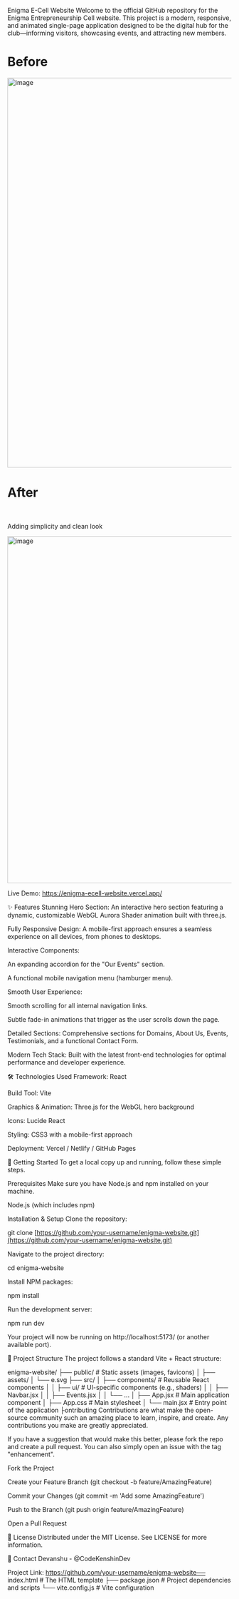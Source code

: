 Enigma E-Cell Website
Welcome to the official GitHub repository for the Enigma Entrepreneurship Cell website. This project is a modern, responsive, and animated single-page application designed to be the digital hub for the club—informing visitors, showcasing events, and attracting new members.
<h1>Before</h1>
<img width="1877" height="874" alt="image" src="https://github.com/user-attachments/assets/252aace8-d10e-4161-989b-be584aa82440" />
<h1>After</h1></br>
<p>Adding simplicity and clean look </p>
<img width="1062" height="778" alt="image" src="https://github.com/user-attachments/assets/ce38b084-2efa-4e84-86b1-9464eae4282c" />

Live Demo: https://enigma-ecell-website.vercel.app/

✨ Features
Stunning Hero Section: An interactive hero section featuring a dynamic, customizable WebGL Aurora Shader animation built with three.js.

Fully Responsive Design: A mobile-first approach ensures a seamless experience on all devices, from phones to desktops.

Interactive Components:

An expanding accordion for the "Our Events" section.

A functional mobile navigation menu (hamburger menu).

Smooth User Experience:

Smooth scrolling for all internal navigation links.

Subtle fade-in animations that trigger as the user scrolls down the page.

Detailed Sections: Comprehensive sections for Domains, About Us, Events, Testimonials, and a functional Contact Form.

Modern Tech Stack: Built with the latest front-end technologies for optimal performance and developer experience.

🛠️ Technologies Used
Framework: React

Build Tool: Vite

Graphics & Animation: Three.js for the WebGL hero background

Icons: Lucide React

Styling: CSS3 with a mobile-first approach

Deployment: Vercel / Netlify / GitHub Pages

🚀 Getting Started
To get a local copy up and running, follow these simple steps.

Prerequisites
Make sure you have Node.js and npm installed on your machine.

Node.js (which includes npm)

Installation & Setup
Clone the repository:

git clone [https://github.com/your-username/enigma-website.git](https://github.com/your-username/enigma-website.git)

Navigate to the project directory:

cd enigma-website

Install NPM packages:

npm install

Run the development server:

npm run dev

Your project will now be running on http://localhost:5173/ (or another available port).

📂 Project Structure
The project follows a standard Vite + React structure:

enigma-website/
├── public/               # Static assets (images, favicons)
│   ├── assets/
│   └── e.svg
├── src/
│   ├── components/       # Reusable React components
│   │   ├── ui/           # UI-specific components (e.g., shaders)
│   │   ├── Navbar.jsx
│   │   ├── Events.jsx
│   │   └── ...
│   ├── App.jsx           # Main application component
│   ├── App.css           # Main stylesheet
│   └── main.jsx          # Entry point of the application
├ontributing
Contributions are what make the open-source community such an amazing place to learn, inspire, and create. Any contributions you make are greatly appreciated.

If you have a suggestion that would make this better, please fork the repo and create a pull request. You can also simply open an issue with the tag "enhancement".

Fork the Project

Create your Feature Branch (git checkout -b feature/AmazingFeature)

Commit your Changes (git commit -m 'Add some AmazingFeature')

Push to the Branch (git push origin feature/AmazingFeature)

Open a Pull Request

📄 License
Distributed under the MIT License. See LICENSE for more information.

📧 Contact
Devanshu - @CodeKenshinDev

Project Link: https://github.com/your-username/enigma-website── index.html            # The HTML template
├── package.json          # Project dependencies and scripts
└── vite.config.js        # Vite configuration
